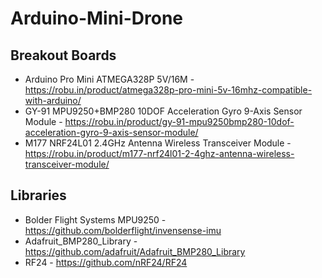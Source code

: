 # Arduino-Mini-Drone

## Breakout Boards
* Arduino Pro Mini ATMEGA328P 5V/16M - https://robu.in/product/atmega328p-pro-mini-5v-16mhz-compatible-with-arduino/
* GY-91 MPU9250+BMP280 10DOF Acceleration Gyro 9-Axis Sensor Module - https://robu.in/product/gy-91-mpu9250bmp280-10dof-acceleration-gyro-9-axis-sensor-module/
* M177 NRF24L01 2.4GHz Antenna Wireless Transceiver Module - https://robu.in/product/m177-nrf24l01-2-4ghz-antenna-wireless-transceiver-module/

## Libraries
* Bolder Flight Systems MPU9250 - https://github.com/bolderflight/invensense-imu
* Adafruit_BMP280_Library - https://github.com/adafruit/Adafruit_BMP280_Library
* RF24 - https://github.com/nRF24/RF24